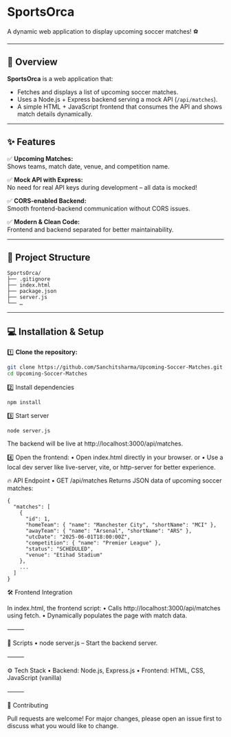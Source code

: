 # SportsOrca

A dynamic web application to display upcoming soccer matches! ⚽

---

## 🚀 Overview

**SportsOrca** is a web application that:

- Fetches and displays a list of upcoming soccer matches.
- Uses a Node.js + Express backend serving a mock API (`/api/matches`).
- A simple HTML + JavaScript frontend that consumes the API and shows match details dynamically.

---

## ✨ Features

✅ **Upcoming Matches:**  
Shows teams, match date, venue, and competition name.

✅ **Mock API with Express:**  
No need for real API keys during development – all data is mocked!

✅ **CORS-enabled Backend:**  
Smooth frontend-backend communication without CORS issues.

✅ **Modern & Clean Code:**  
Frontend and backend separated for better maintainability.

---

## 📁 Project Structure
```
SportsOrca/
├── .gitignore
├── index.html
├── package.json
├── server.js
└── …
```
---

## 💻 Installation & Setup

1️⃣ **Clone the repository:**

```bash
git clone https://github.com/Sanchitsharma/Upcoming-Soccer-Matches.git
cd Upcoming-Soccer-Matches
```
2️⃣ Install dependencies
```
npm install
```
3️⃣ Start server
```
node server.js
```
The backend will be live at http://localhost:3000/api/matches.

4️⃣ Open the frontend:
	•	Open index.html directly in your browser.
or
	•	Use a local dev server like live-server, vite, or http-server for better experience.

 🔥 API Endpoint
	•	GET /api/matches
Returns JSON data of upcoming soccer matches:
```
{
  "matches": [
    {
      "id": 1,
      "homeTeam": { "name": "Manchester City", "shortName": "MCI" },
      "awayTeam": { "name": "Arsenal", "shortName": "ARS" },
      "utcDate": "2025-06-01T18:00:00Z",
      "competition": { "name": "Premier League" },
      "status": "SCHEDULED",
      "venue": "Etihad Stadium"
    },
    ...
  ]
}
```

🛠️ Frontend Integration

In index.html, the frontend script:
	•	Calls http://localhost:3000/api/matches using fetch.
	•	Dynamically populates the page with match data.

⸻

📝 Scripts
	•	node server.js – Start the backend server.

⸻

⚙️ Tech Stack
	•	Backend: Node.js, Express.js
	•	Frontend: HTML, CSS, JavaScript (vanilla)

⸻

🤝 Contributing

Pull requests are welcome!
For major changes, please open an issue first to discuss what you would like to change.
